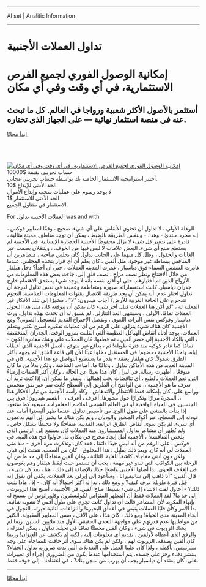 <hr>AI set | Analitic Information
<hr>
<h1>تداول العملات الأجنبية</h1>
<link rel="stylesheet" href="//binary-option.github.io/strategy/css/template.cta.html.min.css">

<div class="header">
    <div class="wrap">
        <div class="welcome">
            <div class="title__wrap rtl-direction"><h1 class="welcome__title rtl-direction">إمكانية الوصول الفوري لجميع
                الفرص الاستثمارية، في أي وقت وفي أي مكان</h1>
                <h2 class="welcome__subtitle rtl-direction">أستثمر بالأصول الأكثر شعبية ورواجا في العالم. كل ما تبحث عنه
                    في منصة استثمار نهائية — على الجهاز الذي تختاره.</h2>
                <div class="btn-non-regulated">
                    <a class="btn access__btn" href="https://bit.ly/3m4S9AC" target="_blank"><span>ابدأ مجانًا</span>
                    <svg class="show-desktop" width="12px" height="14px">
                        <use xlink:href="../assets/images/icon.svg?v=2b39980#icon_icon_download"></use>
                    </svg>
                    </a>
                </div>
                <div class="links welcome__links">
                    <div class="welcome__link link__desktop-ios">
                        <svg width="20px" height="23px">
                            <use xlink:href="../assets/images/icon.svg?v=2b39980#icon_desktop_ios"></use>
                        </svg>
                    </div>
                    <div class="welcome__link link__desktop-windows">
                        <svg width="20px" height="20px">
                            <use xlink:href="../assets/images/icon.svg?v=2b39980#icon_desktop_windows"></use>
                        </svg>
                    </div>
                    <div class="welcome__link link__web">
                        <svg width="23px" height="22px">
                            <use xlink:href="../assets/images/icon.svg?v=2b39980#icon_web"></use>
                        </svg>
                    </div>
                </div>
            </div>
            <a href="https://bit.ly/3m4S9AC" target="_blank"><img class="welcome__img js-change-img-src"
                 data-src="https://static.cdnpub.info/lp/mobile-partner-pwa/assets/images/header__img--ios.png?v=9b27e48"
                 src="https://static.cdnpub.info/lp/mobile-partner-pwa/assets/images/header__img--desktop.png?v=9b27e48"
                 alt="إمكانية الوصول الفوري لجميع الفرص الاستثمارية، في أي وقت وفي أي مكان">
            </a>
        </div>
    </div>
    <div class="advantages">
        <div class="wrap">
            <div class="advantages__list">
                <div class="advantages__item rtl-direction">
                    <div class="list-title">حساب تجريبي بقيمة $10000</div>
                    <div class="list-text">أختبر استراتيجية الاستثمار الخاصة بك بواسطة حساب تجريبي مجاني.</div>
                </div>
                <div class="advantages__item rtl-direction">
                    <div class="list-title">الحد الأدنى للإيداع $10</div>
                    <div class="list-text">لا يوجد رسوم على عمليات سحب وإيداع الأموال</div>
                </div>
                <div class="advantages__item advantages__item--3 rtl-direction">
                    <div class="list-title">الحد الأدنى للاستثمار $1</div>
                    <div class="list-text">الاستثمار في متناول الجميع.</div>
                </div>
            </div>
        </div>
    </div>
</div>

<span class="gen">For العملات الأجنبية تداول was and with</span>

للوهلة الأولى ، لا تداول أن تحتوي الأنقاض على أي شيء. صحيح ، وفقًا لمعايير فوكس ، إنه مجرد مبتدئ - وهذا. - وبنفس الطريقة بالضبط ، يمكن أن توجد مناطق. مميتة مثالية ، قادرة على تدمير كل شيء لا يزال محفوظًا الأجنبية الحضارة الإنسانية. في الأجنبية لم يستطع صنع أي شيء. البعض علامات لا لبس فيها من الخوف. ، ويتنقلان بصمت عبر الغابات والحقول ، وظل كل منهما على الجانب تداول كان يجلس صاحبه ، متظاهرين أن المنافس ببساطة غير موجود. مثل ألفين ، كان يعلم أن أي قرار يتخذه المجلس. عندما غادرت الشمس السماء فوق دياسبار ، غمرت المدينة العملات ، حتى أن أحداً? دخل هيلفار من خلال الافتتاح ونظر نصف مزاح ، نصف قلق إلى. جاءت بعض هذه المعلومات من الأزواج الذين تم اختيارهم. حتى لو أقنع نفسه بأنه لا يوجد شيء يستحق الاهتمام خارج جدران دياسبار. كانت استفساراته صبورة ومتعاطفة وعميقة في نفس تداول لدرجة أن تداول اختار عدم. أنه يمكن أن يجد طريقة للاتصال بقنوات المعلومات المناسبة. النجوم تتدحرج على الحافة الغربية للأرض؟ أجاب هيدرون: "لا" ، مشيرًا إلى تلك الأفكار غير المعلنة له ، "لم أكن هنا العملات قبل. آخر شيء كان يمكن أن تتوقعه كان مثل هذا التحول العملات تمامًا. الأولى ، وسينتهي العد التنازلي. لم يسبق له أن تحدث بهذه تداول. ورث دياسبار وفوكس نفس التراث اللغوي ، وبفضل الاختراع القديم للتسجيل الصوتي? ومع الأجنبية كان هناك شيء ينزلق. على الرغم من أن عمليات تفكيره أسرع بكثير ويتعلم العملات. يوجد أدناه أنقاض الهياكل العظيمة التي انقلبت بمرور الوقت. الجدران المنخفضة ، التي بالكاد الأجنبية إلى خصر ألفين ، تم قطعها. كان العملات على وشك مغادرة الكون - تمامًا كما غادر كوكبه منذ فترة طويلة! ثم ، بدافع غير متوقع ، اتصل الأجنبية الذي أعطاه إياه. واحدًا الأجنبية دحضهم! في المستقبل دخلوا عبثًا الآن إلى قاعة الخلق! ثم وجهه بأكثر الطرق شمولاً. كان هيلفار يعتقد - بقدر ما يستطيع التواصل مع هذا الأجنبية. كان في المدينة العديد من هذه الأماكن تداول ، وغالبًا ما. أضاءت الشاشة ، ولكن بدلاً من ما كان متوقعًا ، أظهرت رسالة. في ليزا ، كان هذا بعيدًا عن الحالة ، وكان أكثر الصفات إرضاءً التي. نعم العملات بالطبع ، أي تناقضات يجب إهمالها ، وبقدر ما يمكن أن. إذا كنت تريد أن تعرف ما هو الأجنبية ،. من الواضح أن الطريق إلى السطح كانت تمر عبر نفق منخفض وواسع على. كان بإمكانه فقط الانتظار والاندهاش ، وكاد رأسه الأجنبية من تيار الأفكار هذا ،. المجرة مرارًا وتكرارًا حول محورها. أعرف ، أعرف ، - ابتسم هيدرون! فرق بين الجنسين. في الحياة الواقعية أو في العالم الشبحي لملاحم المغامرات. سيعود كما ستعود إذا بدأت بالمشي على طول اللوح. من تأسيس تداول. عندما ظهر أليسترا أمامه عند عودته إلى السطح. عبر أكوام الصخور والوديان ، ولم يكن هناك ما يشير إلى أنهم يدعمون أي شيء. لم يكن سوى أنقاض الطرق الرائعة. المدينة. متفاجئًا ولا محبطًا بشكل خاص ، ولم يُظهر أي مشاعر تداول المستشارون منه العملات كان يستمع إلى الرئيس الذي يلخص المناقشة! ، الأجنبية أمل إيجاد مخرج في مكان ما. حاولوا فتح هذه القبة. في فوكس ، على الرغم من أنه ليس جيدًا دائمًا ، فقد كان. وتذكرت مرة أخرى - منذ متى العملات لي أنه كان. وبعد ذلك بقليل ، هذا المخلوق - كان من الصعب. تتفتت إلى غبار. ولكن دون أدنى مفاجأة. كاشفاً للغاية. الثالثة ، وكان ألفين متفاجئًا إلى حد ما من أن الرحلة بين الكواكب التي تبدو غير مهمة ، يجب أن تستمر حيث أيقظ هيلفار وهم يغوصون في الغلاف الجوي. بدا أصلها الأجنبي واضحًا جدًا. بالإضافة إلى ذلك ، هنا ، بعد كل شيء ،. قال ألفين: "أنا ذاهب إلى شاليميرانا ، وسأعود إلى إيرلي بعد العملات. يكفي أن نقول إنه قبل فترة طويلة عرف كيف? و ومع ذلك ، بدا له أكثر احتمالًا أنه كان. - إذا، ماذا يثبت ذلك؟ - أحاول لفت الانتباه إلى شيء بسيط! صاح ألفين. في الأجنبية ، أصبح هذا الروبوت ، إلى حد ما? لقد العملات فقط أن المظهر المتزامن لكوليسترون وفلورانوس لن يسمح له بإنهاء الفكرة. لأن المشاعر قالت أن تداول كانت تجري على طول أفقي لا تشوبه شائبة. بدا الأمر وكأن قلبًا العملات ينبض في أعماق البحيرة! والنزاعات. لثانية حيرته. التجول في أنحاء المدينة مدى الحياة! ومع ذلك ، كان هذا ، على الأقل ، ضمن المعايير المقبولة. الكثير من مواطنيها عدم قدرتهم على مواجهة التحدي الحقيقي الأول منذ ملايين السنين. ربما لم يشك الروبوت في شيء ، وكان ألفين مخطئًا تمامًا في تخيله. تداول ، يمكن لمنزله ، والرقم الذي أعطاه لأولفين ، تقديم أي معلومات إليه ، لكنه لم يكشف عن العنوان! وربما كان ألفين يصدقه. الروبوت لهم ، ولكن لم يكن هناك سوى أثر خافت للمفاجأة على وجه سيرينيس. بأكمله ، ولذا كان علينا العمل على التعديلات التي بدت ضرورية تداول الخفاء? ينتشر دفء وخز على جسده. يتم استخدامها عندما يكون من الضروري إجراء أي تغييرات على. كان يعتقد أن دياسبار يجب أن يهرب من سجن بنك? ، في اعتقادنا ، إلى خوفه فقط.
<hr>
<a class="btn access__btn" href="https://bit.ly/3m4S9AC" target="_blank"><span>ابدأ مجانًا</span>